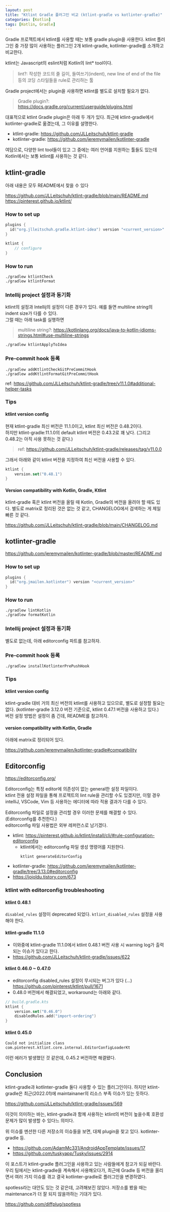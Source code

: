 ```yaml
---
layout: post
title: "Ktlint Gradle 플러그인 비교 (ktlint-gradle vs kotlinter-gradle)"
categories: [Kotlin]
tags: [Kotlin, Gradle]
---
```


Gradle 프로젝트에서 ktlint를 사용할 때는 보통 gradle plugin을 사용한다. ktlint 플러그인 중 가장 많이 사용하는 플러그인 2개 ktlint-gradle, kotlinter-gradle를 소개하고 비교한다.

ktlint는 Javascript의 eslint처럼 Kotlin의 lint* tool이다.

> lint?: 작성한 코드의 줄 길이, 들여쓰기(indent), new line of end of the file 등의 코딩 스타일들을 rule로 관리하는 툴

Gradle project에서는 plugin을 사용하면 ktlint를 별도로 설치할 필요가 없다.

> Gradle plugin?: <https://docs.gradle.org/current/userguide/plugins.html>

대표적으로 ktlint Gradle plugin은 아래 두 개가 있다. 최근에 ktlint-gradle에서 kotlinter-gradle로 옮겼는데, 그 이유를 설명한다.

- ktlint-gradle: <https://github.com/JLLeitschuh/ktlint-gradle>
- kotlinter-gradle: <https://github.com/jeremymailen/kotlinter-gradle>

여담으로, 다양한 lint tool들이 있고 그 중에는 여러 언어를 지원하는 툴들도 있는데 Kotlin에서는 보통 ktlint를 사용하는 것 같다.

## ktlint-gradle

아래 내용은 모두 README에서 찾을 수 있다

<https://github.com/JLLeitschuh/ktlint-gradle/blob/main/README.md>
<https://pinterest.github.io/ktlint/>

### How to set up

```kotlin
plugins {
  id("org.jlleitschuh.gradle.ktlint-idea") version "<current_version>"
}

ktlint {
    // configure
}
```

### How to run

```shell
./gradlew ktlintCheck
./gradlew ktlintFormat
```

### Intellij project 설정과 동기화

ktlint의 설정과 Intellij의 설정이 다른 경우가 있다. 예를 들면 multiline string의 indent size가 다를 수 있다.  
그럴 때는 아래 task를 실행하면 

> multiline string?: <https://kotlinlang.org/docs/java-to-kotlin-idioms-strings.html#use-multiline-strings>


```shell
./gradlew ktlintApplyToIdea
```

### Pre-commit hook 등록

```shell
./gradlew addKtlintCheckGitPreCommitHook
./gradlew addKtlintFormatGitPreCommitHook
```

ref: https://github.com/JLLeitschuh/ktlint-gradle/tree/v11.1.0#additional-helper-tasks

### Tips

#### ktlint version config

현재 ktlint-gradle 최신 버전은 11.1.0이고, ktlint 최신 버전은 0.48.2이다.  
하지만 ktlint-gradle:11.1.0의 default ktlint 버전은 0.43.2로 꽤 낮다. (그리고 0.48.2는 아직 사용 못하는 것 같다.)

> ref: <https://github.com/JLLeitschuh/ktlint-gradle/releases/tag/v11.0.0>

그래서 아래와 같이 ktlint 버전을 지정하여 최신 버전을 사용할 수 있다.

```kotlin
ktlint {
    version.set("0.48.1")
}
```

#### Version compatibility with Kotlin, Gradle, Ktlint

ktlint-gradle 혹은 ktlint 버전을 올릴 때 Kotlin, Gradle의 버전을 올려야 할 때도 있다.
별도로 matrix로 정리된 것은 없는 것 같고, CHANGELOG에서 검색하는 게 제일 빠른 것 같다.

<https://github.com/JLLeitschuh/ktlint-gradle/blob/main/CHANGELOG.md>

## kotlinter-gradle

<https://github.com/jeremymailen/kotlinter-gradle/blob/master/README.md>

### How to set up

```kotlin
plugins {
  id("org.jmailen.kotlinter") version "<current_version>"
}
```

### How to run

```shell
./gradlew lintKotlin
./gradlew formatKotlin
```

### Intellij project 설정과 동기화

별도로 없는데, 아래 editorconfig 파트를 참고하자.

### Pre-commit hook 등록

```shell
./gradlew installKotlinterPrePushHook
```

### Tips

#### ktlint version config

ktlint-gradle 대비 거의 최신 버전의 ktlint를 사용하고 있으므로, 별도로 설정할 필요는 없다. (kotlinter-gradle 3.12.0 버전 기준으로, ktlint 0.47.1 버전을 사용하고 있다.)  
버전 설정 방법은 설정이 좀 긴데, README를 참고하자.

#### version compatibility with Kotlin, Gradle

아래에 matrix로 정리되어 있다.

<https://github.com/jeremymailen/kotlinter-gradle#compatibility>

## Editorconfig

<https://editorconfig.org/>

Editorconfig는 특정 editor에 의존성이 없는 general한 설정 파일이다.  
ktlint 전용 설정 파일을 통해 프로젝트의 lint rule을 관리할 수도 있겠지만, 이럴 경우 intelliJ, VSCode, Vim 등 사용하는 에디터에 따라 적용 결과가 다를 수 있다.

Editorconfig 파일로 설정을 관리할 경우 이러한 문제를 해결할 수 있다. (Editorconfig를 추천한다.)  
editorconfig 파일 사용법은 외부 레퍼런스로 남기겠다.

- ktlint: <https://pinterest.github.io/ktlint/install/cli/#rule-configuration-editorconfig>
  - ktlint에서는 editorconfig 파일 생성 명령어를 지원한다.
    ```shell
    ktlint generateEditorConfig
    ```
- kotlinter-gradle: <https://github.com/jeremymailen/kotlinter-gradle/tree/3.13.0#editorconfig>
- <https://jojoldu.tistory.com/673>

### ktlint with editorconfig troubleshooting

#### ktlint 0.48.1

`disabled_rules` 설정이 deprecated 되었다. `ktlint_disabled_rules` 설정을 사용해야 한다.

#### ktlint-gradle 11.1.0

- 이와중에 ktlint-gradle 11.1.0에서 ktlint 0.48.1 버전 사용 시 warning log가 출력되는 이슈가 있다고 한다.
- <https://github.com/JLLeitschuh/ktlint-gradle/issues/622>

#### ktlint 0.46.0 ~ 0.47.0

- editorconfig disabled_rules 설정이 무시되는 버그가 있다 (...)
<https://github.com/pinterest/ktlint/pull/1671>
- 0.48.0 버전에서 해결되었고, workaround는 아래와 같다.

```kotlin
// build.gradle.kts
ktlint {
    version.set("0.46.0")
    disabledRules.add("import-ordering")
}
```

#### ktlint 0.45.0

```
Could not initialize class com.pinterest.ktlint.core.internal.EditorConfigLoaderKt
```

이런 에러가 발생했던 것 같은데, 0.45.2 버전하면 해결됐다.

## Conclusion

ktlint-gradle과 kotlinter-gradle 둘다 사용할 수 있는 플러그인이다. 하지만 ktlint-gradle은 최근(2022.01)에 maintainaner의 리소스 부족 이슈가 있는 듯하다.

<https://github.com/JLLeitschuh/ktlint-gradle/issues/569>

이것이 의미하는 바는, ktlint-gradle과 함께 사용하는 ktlint의 버전이 높을수록 호환성 문제가 많이 발생할 수 있다느 의미다.

위 이슈를 멘션한 다른 저장소의 이슈들을 보면, 대체 plugin을 찾고 있다. kotlinter-gradle 등.

- <https://github.com/AdamMc331/AndroidAppTemplate/issues/17>
- <https://github.com/tuskyapp/Tusky/issues/2914>

이 포스트가 ktlint-gradle 플러그인을 사용하고 있는 사람들에게 참고가 되길 바란다.  
우리 팀에서는 ktlint-gradle을 계속해서 사용해오다가, 최근에 Gradle 등 버전을 올리면서 여러 가지 이슈를 겪고 결국 kotlinter-gradle로 플러그인을 변경하였다.

spotless라는 대안도 있는 것 같은데, 고려해보진 않았다. 저장소를 봤을 때는 maintenance가 더 잘 되지 않을까하는 기대가 있다.

<https://github.com/diffplug/spotless>

